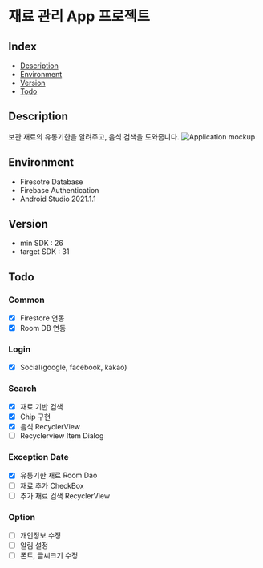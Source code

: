 # 재료 관리 App 프로젝트

## Index
- [Description](#Description)
- [Environment](#Environment)
- [Version](#Version)
- [Todo](#Todo)

## Description
보관 재료의 유통기한을 알려주고, 음식 검색을 도와줍니다.
![Application mockup](https://user-images.githubusercontent.com/32217176/178109737-49df1750-6694-427e-a1d6-d720fc7f8d9e.png)

## Environment
- Firesotre Database
- Firebase Authentication
- Android Studio 2021.1.1

## Version
- min SDK : 26
- target SDK : 31

## Todo
### Common <br>
- [X] Firestore 연동
- [X] Room DB 연동
### Login <br>
- [X] Social(google, facebook, kakao)
### Search <br>
- [X] 재료 기반 검색
- [X] Chip 구현
- [X] 음식 RecyclerView
- [ ] Recyclerview Item Dialog
### Exception Date <br>
- [X] 유통기한 재료 Room Dao
- [ ] 재료 추가 CheckBox
- [ ] 추가 재료 검색 RecyclerView
### Option <br>
- [ ] 개인정보 수정
- [ ] 알림 설정
- [ ] 폰트, 글씨크기 수정

